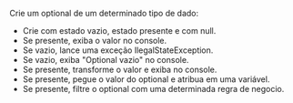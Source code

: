 Crie um optional de um determinado tipo de dado:

* Crie com estado vazio, estado presente e com null.
* Se presente, exiba o valor no console.
* Se vazio, lance uma exceção IlegalStateException.
* Se vazio, exiba "Optional vazio" no console.
* Se presente, transforme o valor e exiba no console.
* Se presente, pegue o valor do optional e atribua em uma variável.
* Se presente, filtre o optional com uma determinada regra de negocio.